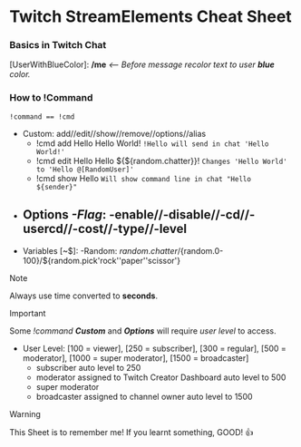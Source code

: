 # **Twitch StreamElements Cheat Sheet**
### Basics in Twitch Chat
[UserWithBlueColor]: **/me** _<-- Before message recolor text to user **blue** color._
### How to !Command
`!command == !cmd`
- Custom: add//edit//show//remove//options//alias
  - !cmd add Hello Hello World!
    `!Hello will send in chat 'Hello World!'`
  - !cmd edit Hello Hello ${${random.chatter}}! `Changes 'Hello World' to 'Hello @[RandomUser]'`
  - !cmd show Hello `Will show command line in chat "Hello ${sender}"`
- Options _-Flag_: -enable//-disable//-cd//-usercd//-cost//-type//-level
  - 
- Variables [~$]:
  -Random: ${random.chatter}/${random.0-100}/${random.pick'rock''paper''scissor'}

> [!note]
> Always use time converted to **seconds**.

> [!important]
> Some _!command_ ***Custom*** and ***Options*** will require _user level_ to access.
- User Level: [100 = viewer], [250 = subscriber], [300 = regular], [500 = moderator], [1000 = super moderator], [1500 = broadcaster]
  - subscriber auto level to 250
  - moderator assigned to Twitch Creator Dashboard auto level to 500
  - super moderator
  - broadcaster assigned to channel owner auto level to 1500
> [!warning]
> This Sheet is to remember me! If you learnt something, GOOD! 👍
> 
